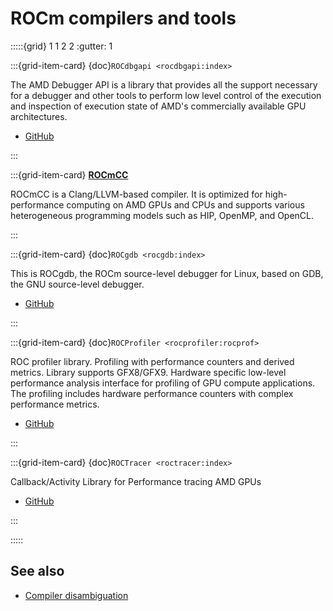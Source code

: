 # ROCm compilers and tools

:::::{grid} 1 1 2 2
:gutter: 1

:::{grid-item-card} {doc}`ROCdbgapi <rocdbgapi:index>`

The AMD Debugger API is a library that provides all the support necessary for a
debugger and other tools to perform low level control of the execution and
inspection of execution state of AMD's commercially available GPU architectures.

* [GitHub](https://github.com/ROCm-Developer-Tools/ROCdbgapi/)

:::

:::{grid-item-card}
**[ROCmCC](../rocmcc/rocmcc.md)**

ROCmCC is a Clang/LLVM-based compiler. It is optimized for high-performance
computing on AMD GPUs and CPUs and supports various heterogeneous programming
models such as HIP, OpenMP, and OpenCL.

:::

:::{grid-item-card} {doc}`ROCgdb <rocgdb:index>`

This is ROCgdb, the ROCm source-level debugger for Linux, based on GDB, the GNU source-level debugger.

* [GitHub](https://github.com/ROCm-Developer-Tools/ROCgdb/)

:::

:::{grid-item-card} {doc}`ROCProfiler <rocprofiler:rocprof>`

ROC profiler library. Profiling with performance counters and derived metrics. Library supports GFX8/GFX9. Hardware specific low-level performance analysis interface for profiling of GPU compute applications. The profiling includes hardware performance counters with complex performance metrics.

* [GitHub](https://github.com/ROCm-Developer-Tools/rocprofiler/)

:::

:::{grid-item-card} {doc}`ROCTracer <roctracer:index>`

Callback/Activity Library for Performance tracing AMD GPUs

* [GitHub](https://github.com/ROCm-Developer-Tools/roctracer)

:::

:::::

## See also

* [Compiler disambiguation](../../conceptual/compiler-disambiguation.md)
